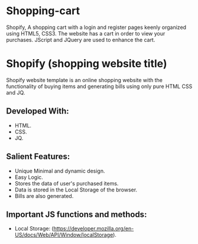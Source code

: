 # Shopping-cart

Shopify, A shopping cart with a login and register pages keenly organized using HTML5, CSS3. The website has a cart in order to view your purchases. JScript and JQuery are used to enhance the cart.

# Shopify (shopping website title)

Shopify website template is an online shopping website with the functionality of buying items and generating bills using only pure HTML CSS and JQ.

## Developed With:

* HTML.
* CSS.
* JQ.

## Salient Features:

* Unique Minimal and dynamic design.
* Easy Logic.
* Stores the data of user's purchased items.
* Data is stored in the Local Storage of the browser.
* Bills are also generated.

## Important JS functions and methods:

* Local Storage: (https://developer.mozilla.org/en-US/docs/Web/API/Window/localStorage).

